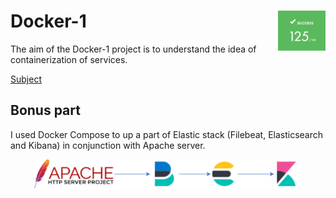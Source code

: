 # Docker-1<img src="./intra.png" alt="Docker-1 project result" width="15%" align="right"/>

The aim of the Docker-1 project is to understand the idea of containerization of services.

[Subject](./docker.en.pdf)

## Bonus part

I used Docker Compose to up a part of Elastic stack (Filebeat, Elasticsearch and Kibana) in conjunction with Apache server.

<p align="center"><img src="./bonus.svg" alt="Docker-1 project bonus part scheme" width="85%"/></p>


